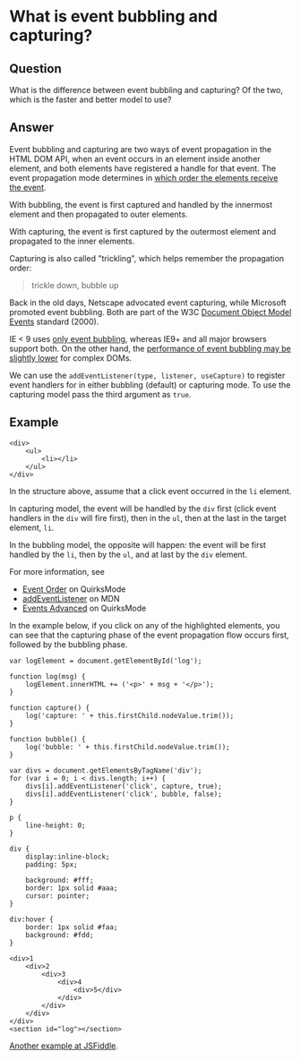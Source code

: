 
# What is event bubbling and capturing?

## Question
        
What is the difference between event bubbling and capturing? Of the two, which is the faster and better model to use?

## Answer
        
Event bubbling and capturing are two ways of event propagation in the HTML DOM API, when an event occurs in an element inside another element, and both elements have registered a handle for that event. The event propagation mode determines in [which order the elements receive the event](http://www.quirksmode.org/js/events_order.html).

With bubbling, the event is first captured and handled by the innermost element and then propagated to outer elements.

With capturing, the event is first captured by the outermost element and propagated to the inner elements.

Capturing is also called "trickling", which helps remember the propagation order:

> trickle down, bubble up

Back in the old days, Netscape advocated event capturing, while Microsoft promoted event bubbling. Both are part of the W3C [Document Object Model Events](http://www.w3.org/TR/DOM-Level-2-Events/events.html) standard (2000).

IE < 9 uses [only event bubbling](https://developer.mozilla.org/en-US/docs/Web/API/EventTarget.addEventListener), whereas IE9+ and all major browsers support both. On the other hand, the [performance of event bubbling may be slightly lower](https://stackoverflow.com/a/10335117/1269037) for complex DOMs.

We can use the `addEventListener(type, listener, useCapture)` to register event handlers for in either bubbling (default) or capturing mode. To use the capturing model pass the third argument as `true`.

Example
-------

    <div>
        <ul>
            <li></li>
        </ul>
    </div>
    

In the structure above, assume that a click event occurred in the `li` element.

In capturing model, the event will be handled by the `div` first (click event handlers in the `div` will fire first), then in the `ul`, then at the last in the target element, `li`.

In the bubbling model, the opposite will happen: the event will be first handled by the `li`, then by the `ul`, and at last by the `div` element.

For more information, see

*   [Event Order](http://www.quirksmode.org/js/events_order.html) on QuirksMode
*   [addEventListener](https://developer.mozilla.org/en-US/docs/Web/API/EventTarget.addEventListener) on MDN
*   [Events Advanced](http://www.quirksmode.org/js/events_advanced.html) on QuirksMode

In the example below, if you click on any of the highlighted elements, you can see that the capturing phase of the event propagation flow occurs first, followed by the bubbling phase.

    var logElement = document.getElementById('log');
    
    function log(msg) {
        logElement.innerHTML += ('<p>' + msg + '</p>');
    }
    
    function capture() {
        log('capture: ' + this.firstChild.nodeValue.trim());
    }
    
    function bubble() {
        log('bubble: ' + this.firstChild.nodeValue.trim());
    }
    
    var divs = document.getElementsByTagName('div');
    for (var i = 0; i < divs.length; i++) {
        divs[i].addEventListener('click', capture, true);
        divs[i].addEventListener('click', bubble, false);
    }

    p {
        line-height: 0;
    }
    
    div {
        display:inline-block;
        padding: 5px;
    
        background: #fff;
        border: 1px solid #aaa;
        cursor: pointer;
    }
    
    div:hover {
        border: 1px solid #faa;
        background: #fdd;
    }

    <div>1
        <div>2
            <div>3
                <div>4
                    <div>5</div>
                </div>
            </div>
        </div>
    </div>
    <section id="log"></section>

[Another example at JSFiddle](http://jsfiddle.net/cwtuan/je1g3f29/16).
